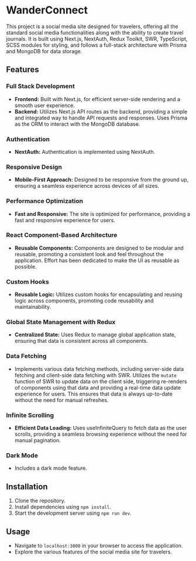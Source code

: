 # WanderConnect

This project is a social media site designed for travelers, offering all the standard social media functionalities along with the ability to create travel journals. It is built using Next.js, NextAuth, Redux Toolkit, SWR, TypeScript, SCSS modules for styling, and follows a full-stack architecture with Prisma and MongoDB for data storage.

## Features

### Full Stack Development
- **Frontend:** Built with Next.js, for efficient server-side rendering and a smooth user experience.
- **Backend:** Utilizes Next.js API routes as the backend, providing a simple and integrated way to handle API requests and responses. Uses Prisma as the ORM to interact with the MongoDB database.

### Authentication
- **NextAuth:** Authentication is implemented using NextAuth.

### Responsive Design
- **Mobile-First Approach:** Designed to be responsive from the ground up, ensuring a seamless experience across devices of all sizes.

### Performance Optimization
- **Fast and Responsive:** The site is optimized for performance, providing a fast and responsive experience for users.

### React Component-Based Architecture
- **Reusable Components:** Components are designed to be modular and reusable, promoting a consistent look and feel throughout the application. Effort has been dedicated to make the UI as reusable as possible.

### Custom Hooks
- **Reusable Logic:** Utilizes custom hooks for encapsulating and reusing logic across components, promoting code reusability and maintainability.

### Global State Management with Redux
- **Centralized State:** Uses Redux to manage global application state, ensuring that data is consistent across all components.

### Data Fetching
- Implements various data fetching methods, including server-side data fetching and client-side data fetching with SWR.  Utilizes the `mutate` function of SWR to update data on the client side, triggering re-renders of components using that data and providing a real-time data update experience for users. This ensures that data is always up-to-date without the need for manual refreshes.

### Infinite Scrolling
- **Efficient Data Loading:** Uses useInfiniteQuery to fetch data as the user scrolls, providing a seamless browsing experience without the need for manual pagination.

### Dark Mode
- Includes a dark mode feature.

## Installation

1. Clone the repository.
2. Install dependencies using `npm install`.
3. Start the development server using `npm run dev`.

## Usage

- Navigate to `localhost:3000` in your browser to access the application.
- Explore the various features of the social media site for travelers.

